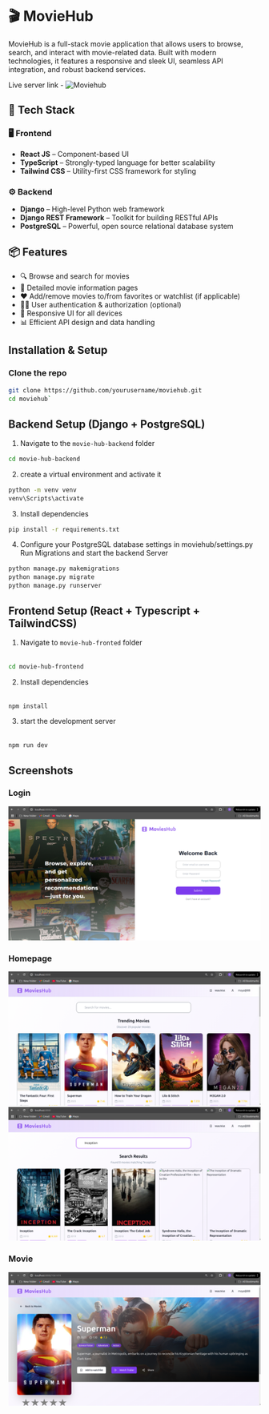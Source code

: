 # 🎬 MovieHub

MovieHub is a full-stack movie application that allows users to browse, search, and interact with movie-related data. Built with modern technologies, it features a responsive and sleek UI, seamless API integration, and robust backend services.

Live server link - ![Moviehub](https://movies-hub-project.netlify.app/)

## 🚀 Tech Stack

### 🖥️ Frontend
- **React JS** – Component-based UI
- **TypeScript** – Strongly-typed language for better scalability
- **Tailwind CSS** – Utility-first CSS framework for styling

### ⚙️ Backend
- **Django** – High-level Python web framework
- **Django REST Framework** – Toolkit for building RESTful APIs
- **PostgreSQL** – Powerful, open source relational database system

## 📦 Features

- 🔍 Browse and search for movies
- 📄 Detailed movie information pages
- ❤️ Add/remove movies to/from favorites or watchlist (if applicable)
- 🧑‍💼 User authentication & authorization (optional)
- 📱 Responsive UI for all devices
- 📊 Efficient API design and data handling

## Installation & Setup 

### Clone the repo 

```bash
git clone https://github.com/yourusername/moviehub.git
cd moviehub`
```

## Backend Setup (Django + PostgreSQL)

1. Navigate to the `movie-hub-backend` folder 

```bash
cd movie-hub-backend
```

2. create a virtual environment and activate it 

```bash
python -m venv venv 
venv\Scripts\activate
```
3. Install dependencies 

```bash
pip install -r requirements.txt
```

4. Configure your PostgreSQL database settings in moviehub/settings.py 
   Run Migrations and start the backend Server 

```bash
python manage.py makemigrations
python manage.py migrate
python manage.py runserver
```


## Frontend Setup (React + Typescript + TailwindCSS)


1. Navigate to `movie-hub-fronted` folder

```bash

cd movie-hub-frontend

```

2. Install dependencies

```bash

npm install

```

3. start the development server

```bash 

npm run dev

```

## Screenshots 


### Login 

![Login](./assets/Login.png)

### Homepage 

![Homepage](./assets/browse.png)
![search](./assets/search.png)

### Movie 

![Movie](./assets/movie.png)







